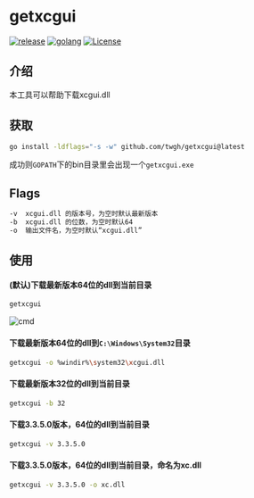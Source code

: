 # getxcgui
<p>
	<a href="https://github.com/twgh/getxcgui/releases"><img src="https://img.shields.io/badge/release-0.0.3-blue" alt="release"></a>
	<a href="https://golang.org"> <img src="https://img.shields.io/badge/golang-1.16-blue" alt="golang"></a>
	<a href="https://opensource.org/licenses/MIT"><img src="https://img.shields.io/badge/License-MIT-brightgreen" alt="License"></a>
</p>

## 介绍

本工具可以帮助下载xcgui.dll

## 获取

```bash
go install -ldflags="-s -w" github.com/twgh/getxcgui@latest
```

成功则`GOPATH`下的bin目录里会出现一个`getxcgui.exe`

## Flags

```bash
-v	xcgui.dll 的版本号，为空时默认最新版本
-b	xcgui.dll 的位数，为空时默认64
-o	输出文件名，为空时默认“xcgui.dll”
```

## 使用

#### (默认)下载最新版本64位的dll到当前目录

```bash
getxcgui
```

![cmd](https://s1.ax1x.com/2022/07/04/jJJNS1.png)

#### 下载最新版本64位的dll到`C:\Windows\System32`目录

```bash
getxcgui -o %windir%\system32\xcgui.dll
```

#### 下载最新版本32位的dll到当前目录

```bash
getxcgui -b 32
```

#### 下载3.3.5.0版本，64位的dll到当前目录

```bash
getxcgui -v 3.3.5.0
```

#### 下载3.3.5.0版本，64位的dll到当前目录，命名为xc.dll

```bash
getxcgui -v 3.3.5.0 -o xc.dll
```

